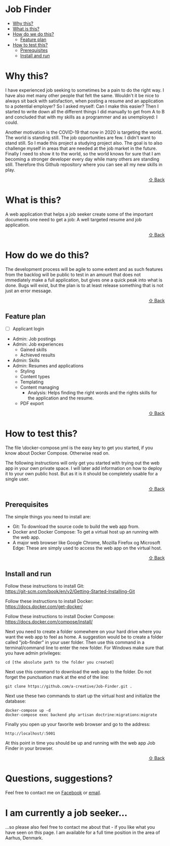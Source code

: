 # Job Finder

* [Why this?](#why-this)  
* [What is this?](#what-is-this)
* [How do we do this?](#how-do-we-do-this)
    * [Feature plan](#feature-plan)  
* [How to test this?](#how-to-test-this)  
    * [Prerequisites](#prerequisites)  
    * [Install and run](#install-and-run)

# Why this?

I have experienced job seeking to sometimes be a pain to do the right way. I have also met many other people that felt the same. Wouldn't it be nice to always sit back with satisfaction, when posting a resume and an application to a potential employer? So I asked myself: Can I make this easier? Then I started to write down all the different things I did manually to get from A to B and concluded that with my skills as a programmer and as unemployed: I could.

Another motivation is the COVID-19 that now in 2020 is targeting the world. The world is standing still. The job opportunities are few. I didn't want to stand still. So I made this project a studying project also. The goal is to also challenge myself in areas that are needed at the job market in the future. Finally I need to show it to the world, so the world knows for sure that I am becoming a stronger developer every day while many others are standing still. Therefore this Github repository where you can see all my new skills in play.
[<div style="text-align: right">⇧ Back</div>](#job-finder)

# What is this?

A web application that helps a job seeker create some of the important documents one need to get a job: A well targeted resume and job application.  
[<div style="text-align: right">⇧ Back</div>](#job-finder)

# How do we do this?

The development process will be agile to some extent and as such features from the backlog will be public to test in an amount that does not immediately make a full application, but gives one a quick peak into what is done. Bugs will exist, but the plan is to at least release something that is not just an error message. 
[<div style="text-align: right">⇧ Back</div>](#job-finder)

## Feature plan

- [ ] Applicant login
- Admin: Job postings
- Admin: Job experiences
    - Gained skills
    - Achieved results
- Admin: Skills
- Admin: Resumes and applications
    - Styling
    - Content types
    - Templating
    - Content managing
        - Analysis: Helps finding the right words and the rights skills for the application and the resume.
    - PDF export  

[<div style="text-align: right">⇧ Back</div>](#job-finder)

# How to test this?

The file \docker-compose.yml is the easy key to get you started, if you know about Docker Compose. Otherwise read on.

The following instructions will only get you started with trying out the web app in your own private space. I will later add information on how to deploy it to your own public host. But as it is it should be completely usable for a single user.  
[<div style="text-align: right">⇧ Back</div>](#job-finder)

## Prerequisites

The simple things you need to install are:

- Git: To download the source code to build the web app from.
- Docker and Docker Compose: To get a virtual host up an running with the web app.
- A major web browser like Google Chrome, Mozilla Firefox og Microsoft Edge: These are simply used to access the web app on the virtual host.  

[<div style="text-align: right">⇧ Back</div>](#job-finder)

## Install and run

Follow these instructions to install Git:  
https://git-scm.com/book/en/v2/Getting-Started-Installing-Git

Follow these instructions to install Docker:  
https://docs.docker.com/get-docker/

Follow these instructions to install Docker Compose:  
https://docs.docker.com/compose/install/

Next you need to create a folder somewhere on your hard drive where you want the web app to feel as home. A suggestion would be to create a folder called "job-finder" in your user folder. Then use this command in a terminal/command line to enter the new folder. For Windows make sure that you have admin privileges:   
```
cd [the absolute path to the folder you created]
```
Next use this command to download the web app to the folder. Do not forget the punctuation mark at the end of the line:
```
git clone https://github.com/a-creative/Job-Finder.git .
```
Next use these two commands to start up the virtual host and initialize the database:
```
docker-compose up -d
docker-compose exec backend php artisan doctrine:migrations:migrate 
```
Finally you open up your favorite web browser and go to the address:
```
http://localhost/:5001
```
At this point in time you should be up and running with the web app Job Finder in your browser.  
[<div style="text-align: right">⇧ Back</div>](#job-finder)

# Questions, suggestions?

Feel free to contact me on [Facebook](https://www.facebook.com/maya.kathrine.andersen) or [email](mailto:m.andersen.post@gmail.com).

# I am currently a job seeker...

...so please also feel free to contact me about that - if you like what you have seen on this page. I am available for a full time position in the area of Aarhus, Denmark.